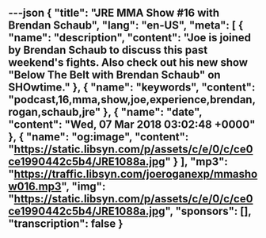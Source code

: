 ---json
{
  "title": "JRE MMA Show #16 with Brendan Schaub",
  "lang": "en-US",
  "meta": [
    {
      "name": "description",
      "content": "Joe is joined by Brendan Schaub to discuss this past weekend's fights. Also check out his new show \"Below The Belt with Brendan Schaub\" on SHOwtime."
    },
    {
      "name": "keywords",
      "content": "podcast,16,mma,show,joe,experience,brendan,rogan,schaub,jre"
    },
    {
      "name": "date",
      "content": "Wed, 07 Mar 2018 03:02:48 +0000"
    },
    {
      "name": "og:image",
      "content": "https://static.libsyn.com/p/assets/c/e/0/c/ce0ce1990442c5b4/JRE1088a.jpg"
    }
  ],
  "mp3": "https://traffic.libsyn.com/joeroganexp/mmashow016.mp3",
  "img": "https://static.libsyn.com/p/assets/c/e/0/c/ce0ce1990442c5b4/JRE1088a.jpg",
  "sponsors": [],
  "transcription": false
}
---
<episode-header />

<timemark seconds="0" />

<transcribe-call-to-action />

<episode-footer />